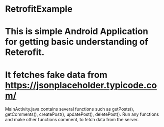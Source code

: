 # RetrofitExample
# This is simple Android Application for getting basic understanding of Reterofit.
# It fetches fake data from https://jsonplaceholder.typicode.com/
MainActivity.java contains several functions such as getPosts(), getComments(), createPost(), updatePost(), deletePost(). Run any functions and make other functions comment, to fetch data from the server.

